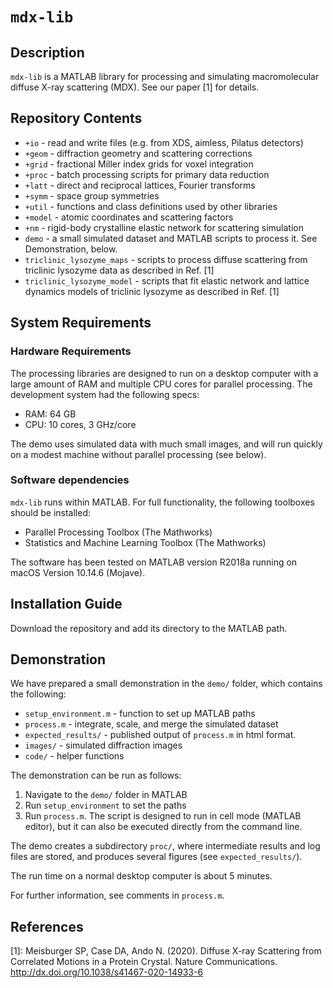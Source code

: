 # `mdx-lib`

## Description

`mdx-lib` is a MATLAB library for processing and simulating macromolecular diffuse X-ray scattering (MDX). See our paper [1] for details.

## Repository Contents

- `+io` - read and write files (e.g. from XDS, aimless, Pilatus detectors)
- `+geom` - diffraction geometry and scattering corrections
- `+grid` - fractional Miller index grids for voxel integration
- `+proc` - batch processing scripts for primary data reduction
- `+latt` - direct and reciprocal lattices, Fourier transforms
- `+symm` - space group symmetries
- `+util` - functions and class definitions used by other libraries
- `+model` - atomic coordinates and scattering factors
- `+nm` - rigid-body crystalline elastic network for scattering simulation
- `demo` - a small simulated dataset and MATLAB scripts to process it. See Demonstration, below.
- `triclinic_lysozyme_maps` - scripts to process diffuse scattering from triclinic lysozyme data as described in Ref. [1]
- `triclinic_lysozyme_model` - scripts that fit elastic network and lattice dynamics models of triclinic lysozyme as described in Ref. [1]

## System Requirements

### Hardware Requirements

The processing libraries are designed to run on a desktop computer with a large amount of RAM and multiple CPU cores for parallel processing. The development system had the following specs:

- RAM: 64 GB
- CPU: 10 cores, 3 GHz/core

The demo uses simulated data with much small images, and will run quickly on a modest machine without parallel processing (see below).

### Software dependencies

`mdx-lib` runs within MATLAB. For full functionality, the following toolboxes should be installed:

 - Parallel Processing Toolbox (The Mathworks)
 - Statistics and Machine Learning Toolbox (The Mathworks)

The software has been tested on MATLAB version R2018a running on macOS Version 10.14.6 (Mojave).

## Installation Guide

Download the repository and add its directory to the MATLAB path.

## Demonstration

We have prepared a small demonstration in the `demo/` folder, which contains the following:

- `setup_environment.m` - function to set up MATLAB paths
- `process.m` - integrate, scale, and merge the simulated dataset
- `expected_results/` - published output of `process.m` in html format.
- `images/` - simulated diffraction images
- `code/` - helper functions

The demonstration can be run as follows:
1. Navigate to the `demo/` folder in MATLAB
2. Run `setup_environment` to set the paths
3. Run `process.m`. The script is designed to run in cell mode (MATLAB editor), but it can also be executed directly from the command line.

The demo creates a subdirectory `proc/`, where intermediate results and log files are stored, and produces several figures (see `expected_results/`).

The run time on a normal desktop computer is about 5 minutes.

For further information, see comments in `process.m`.

## References

[1]: Meisburger SP, Case DA, Ando N. (2020). Diffuse X-ray Scattering from Correlated Motions in a Protein Crystal. Nature Communications. http://dx.doi.org/10.1038/s41467-020-14933-6
